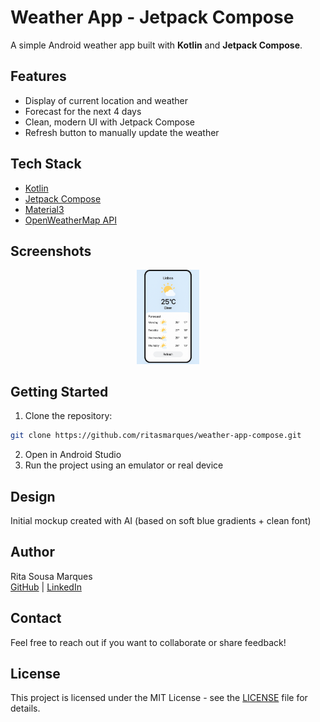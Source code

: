 # Weather App - Jetpack Compose
A simple Android weather app built with **Kotlin** and **Jetpack Compose**.

## Features
- Display of current location and weather
- Forecast for the next 4 days
- Clean, modern UI with Jetpack Compose
- Refresh button to manually update the weather

## Tech Stack
- [Kotlin](https://kotlinlang.org/)
- [Jetpack Compose](https://developer.android.com/jetpack/compose)
- [Material3](https://m3.material.io/)
- [OpenWeatherMap API](https://openweathermap.org/api)

## Screenshots
<p align="center">
  <img src="docs/mockup.png" alt="Weather App Mockup" width="100"/>
</p>

## Getting Started
1. Clone the repository:
```bash
git clone https://github.com/ritasmarques/weather-app-compose.git
```
2. Open in Android Studio
3. Run the project using an emulator or real device

## Design
Initial mockup created with AI (based on soft blue gradients + clean font)

## Author
Rita Sousa Marques  
[GitHub](https://github.com/ritasmarques) | [LinkedIn](https://www.linkedin.com/in/rita-de-sousa-marques/)

## Contact
Feel free to reach out if you want to collaborate or share feedback!

## License
This project is licensed under the MIT License - see the [LICENSE](LICENSE) file for details.
